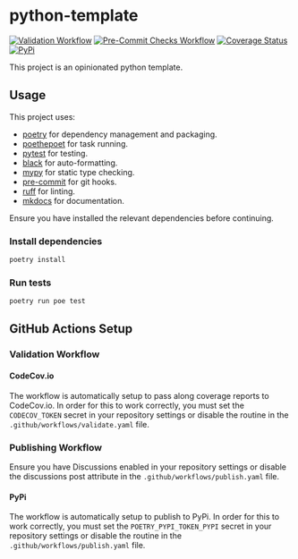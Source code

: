 # python-template

[![Validation Workflow](https://github.com/mbeacom/python-template/actions/workflows/validate.yaml/badge.svg?branch=main&event=push)](https://github.com/mbeacom/python-template/actions/workflows/validate.yaml)
[![Pre-Commit Checks Workflow](https://github.com/mbeacom/python-template/actions/workflows/pre-commit.yaml/badge.svg?branch=main&event=push)](https://github.com/mbeacom/python-template/actions/workflows/pre-commit.yaml)
[![Coverage Status](https://codecov.io/github/mbeacom/python-template/coverage.svg?branch=main)](https://codecov.io/github/mbeacom/python-template?branch=main)
[![PyPi](https://img.shields.io/pypi/v/python-template-x)](https://pypi.org/project/python-template-x/)

This project is an opinionated python template.

## Usage

This project uses:

- [poetry](https://python-poetry.org/) for dependency management and packaging.
- [poethepoet](https://poethepoet.natn.io/) for task running.
- [pytest](https://docs.pytest.org/en/stable/) for testing.
- [black](https://black.readthedocs.io/en/stable/) for auto-formatting.
- [mypy](https://mypy.readthedocs.io/en/stable/) for static type checking.
- [pre-commit](https://pre-commit.com/) for git hooks.
- [ruff](https://beta.ruff.rs/docs/) for linting.
- [mkdocs](https://www.mkdocs.org/) for documentation.

Ensure you have installed the relevant dependencies before continuing.

### Install dependencies

```bash
poetry install
```

### Run tests

```bash
poetry run poe test
```

## GitHub Actions Setup

### Validation Workflow

#### CodeCov.io

The workflow is automatically setup to pass along coverage reports to CodeCov.io.
In order for this to work correctly, you must set the `CODECOV_TOKEN` secret in your repository settings or disable the routine in the `.github/workflows/validate.yaml` file.

### Publishing Workflow

Ensure you have Discussions enabled in your repository settings or disable the discussions post attribute in the `.github/workflows/publish.yaml` file.

#### PyPi

The workflow is automatically setup to publish to PyPi. In order for this to work correctly, you must set the `POETRY_PYPI_TOKEN_PYPI` secret in your repository settings or disable the routine in the `.github/workflows/publish.yaml` file.
